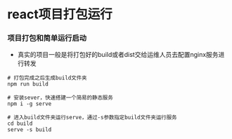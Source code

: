# react项目打包运行

### 项目打包和简单运行启动
- 真实的项目一般是将打包好的build或者dist交给运维人员去配置nginx服务进行转发
~~~shell
# 打包完成之后生成build文件夹
npm run build

# 安装sever，快速搭建一个简易的静态服务
npm i -g serve

# 进入build文件夹运行serve，通过-s参数指定build文件夹运行服务
cd build
serve -s build
~~~


